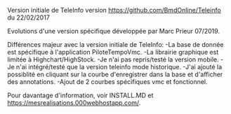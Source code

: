 Version initiale de TeleInfo
    version  https://github.com/BmdOnline/Teleinfo du 22/02/2017


Evolutions d'une version spécifique développée par Marc Prieur 07/2019.

Différences majeur avec la version initiale de TeleInfo:
    -La base de donnée est spécifique à l'application PiloteTempoVmc.
    -La librairie graphique est limitée à Highchart/HighStock.
    -Je n'ai pas repris/testé la version mobile.
    -Je n'ai intégré/testé que la version teleinfo mode historique.
    -J'ai ajouté la possiblité en cliquant sur la courbe d'enregistrer dans la base et d'afficher des annotations.
    -Ajout de 2 courbes spécifiques vmc et fonctionnel.


Pour davantage d'information, voir INSTALL.MD et https://mesrealisations.000webhostapp.com/.
